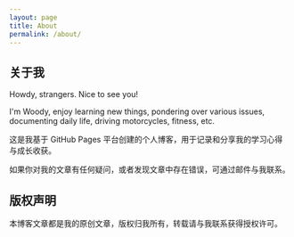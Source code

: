 ```yaml
---
layout: page
title: About
permalink: /about/
---
```


## 关于我

Howdy, strangers. Nice to see you! 

I'm Woody, enjoy learning new things, pondering over various issues, documenting daily life, driving motorcycles, fitness, etc.

这是我基于 GitHub Pages 平台创建的个人博客，用于记录和分享我的学习心得与成长收获。

如果你对我的文章有任何疑问，或者发现文章中存在错误，可通过邮件与我联系。

## 版权声明

本博客文章都是我的原创文章，版权归我所有，转载请与我联系获得授权许可。
